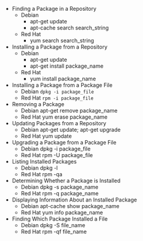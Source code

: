 - Finding a Package in a Repository
  - Debian 
    - apt-get update 
    - apt-cache search search_string 
  - Red Hat 
    - yum search search_string
- Installing a Package from a Repository
  - Debian 
    - apt-get update 
    - apt-get install package_name 
  - Red Hat 
    - yum install package_name
- Installing a Package from a Package File
  - Debian ```dpkg -i package_file```
  - Red Hat ```rpm -i package_file```
- Removing a Package 
  - Debian apt-get remove package_name 
  - Red Hat yum erase package_name
- Updating Packages from a Repository
  - Debian apt-get update; apt-get upgrade 
  - Red Hat yum update
- Upgrading a Package from a Package File
  - Debian dpkg -i package_file
  - Red Hat rpm -U package_file
- Listing Installed Packages
  - Debian dpkg -l
  - Red Hat rpm -qa
- Determining Whether a Package is Installed
  - Debian dpkg -s package_name
  - Red Hat rpm -q package_name
- Displaying Information About an Installed Package
  - Debian apt-cache show package_name
  - Red Hat yum info package_name
- Finding Which Package Installed a File
  - Debian dpkg -S file_name
  - Red Hat rpm -qf file_name
